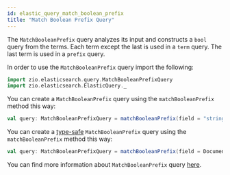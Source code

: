 ```yaml
---
id: elastic_query_match_boolean_prefix
title: "Match Boolean Prefix Query"
---
```


The `MatchBooleanPrefix` query analyzes its input and constructs a `bool` query from the terms. Each term except the last is used in a `term` query. 
The last term is used in a `prefix` query.

In order to use the `MatchBooleanPrefix` query import the following:
```scala
import zio.elasticsearch.query.MatchBooleanPrefixQuery
import zio.elasticsearch.ElasticQuery._
```

You can create a `MatchBooleanPrefix` query using the `matchBooleanPrefix` method this way:
```scala
val query: MatchBooleanPrefixQuery = matchBooleanPrefix(field = "stringField", value = "test")
```

You can create a [type-safe](https://lambdaworks.github.io/zio-elasticsearch/overview/overview_zio_prelude_schema) `MatchBooleanPrefix` query using the `matchBooleanPrefix` method this way:
```scala
val query: MatchBooleanPrefixQuery = matchBooleanPrefix(field = Document.stringField, value = "test")
```

You can find more information about `MatchBooleanPrefix` query [here](https://www.elastic.co/guide/en/elasticsearch/reference/7.17/query-dsl-match-bool-prefix-query.html).

